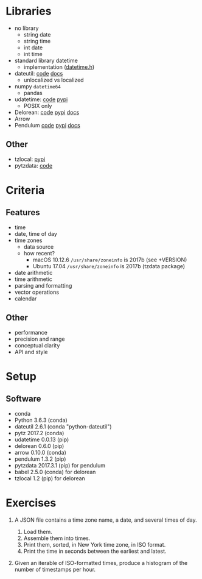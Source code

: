# Libraries

- no library
  - string date
  - string time
  - int date
  - int time
- standard library datetime
  - implementation ([datetime.h](https://github.com/python/cpython/blob/master/Include/datetime.h))
- dateutil: 
  [code](https://github.com/dateutil/dateutil/) 
  [docs](https://dateutil.readthedocs.io/en/stable/)
  - unlocalized vs localized
- numpy `datetime64`
  - pandas
- udatetime: 
  [code](https://github.com/freach/udatetime) 
  [pypi](https://pypi.python.org/pypi/udatetime)
  - POSIX only
- Delorean:
  [code](https://github.com/myusuf3/delorean)
  [pypi](https://pypi.python.org/pypi/Delorean)
  [docs](http://delorean.readthedocs.io/en/latest/)
- Arrow
- Pendulum
  [code](https://github.com/sdispater/pendulum)
  [pypi](https://pypi.python.org/pypi/pendulum)
  [docs](https://pendulum.eustace.io/)

## Other

- tzlocal: 
  [pypi](https://pypi.python.org/pypi/tzlocal)
- pytzdata:
  [code](https://github.com/sdispater/pytzdata)



# Criteria

## Features

- time
- date, time of day
- time zones
  - data source
  - how recent?
    - macOS 10.12.6 `/usr/share/zoneinfo` is 2017b (see +VERSION)
    - Ubuntu 17.04 `/usr/share/zoneinfo` is 2017b (tzdata package)
- date arithmetic
- time arithmetic
- parsing and formatting
- vector operations
- calendar

## Other

- performance
- precision and range
- conceptual clarity
- API and style



# Setup

## Software

- conda
- Python 3.6.3 (conda)
- dateutil 2.6.1 (conda "python-dateutil")
- pytz 2017.2 (conda)
- udatetime 0.0.13 (pip)
- delorean 0.6.0 (pip)
- arrow 0.10.0 (conda)
- pendulum 1.3.2 (pip)
- pytzdata 2017.3.1 (pip) for pendulum
- babel 2.5.0 (conda) for delorean
- tzlocal 1.2 (pip) for delorean


# Exercises

1. A JSON file contains a time zone name, a date, and several times of day.  
   1. Load them.
   1. Assemble them into times.
   1. Print them, sorted, in New York time zone, in ISO format.
   1. Print the time in seconds between the earliest and latest.

1. Given an iterable of ISO-formatted times, produce a histogram of the number
   of timestamps per hour.



